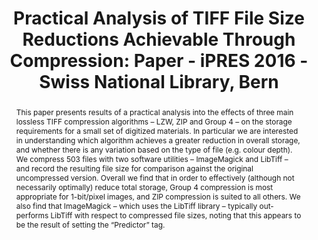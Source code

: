 ---
abstract: This paper presents results of a practical analysis into the effects of
  three main lossless TIFF compression algorithms – LZW, ZIP and Group 4 – on the
  storage requirements for a small set of digitized materials. In particular we are
  interested in understanding which algorithm achieves a greater reduction in overall
  storage, and whether there is any variation based on the type of file (e.g. colour
  depth). We compress 503 files with two software utilities – ImageMagick and LibTiff
  – and record the resulting file size for comparison against the original uncompressed
  version. Overall we find that in order to effectively (although not necessarily
  optimally) reduce total storage, Group 4 compression is most appropriate for 1-bit/pixel
  images, and ZIP compression is suited to all others. We also find that ImageMagick
  – which uses the LibTiff library – typically out-performs LibTiff with respect to
  compressed file sizes, noting that this appears to be the result of setting the
  “Predictor” tag.
creators:
- Davies, Kevin
- May, Peter
date: null
document_url: https://services.phaidra.univie.ac.at/api/object/o:503166/download
grand_parent: iPRES
institutions: []
keywords: []
landing_page_url: https://phaidra.univie.ac.at/o:503166
language: eng
layout: publication
license: CC BY-NC-SA 3.0 AT
notes_url: null
parent: iPRES 2016
presentation_url: null
size: 480166
source_name: iPRES
title: 'Practical Analysis of TIFF File Size Reductions Achievable Through Compression:
  Paper - iPRES 2016 - Swiss National Library, Bern'
type: paper
year: 2016
---